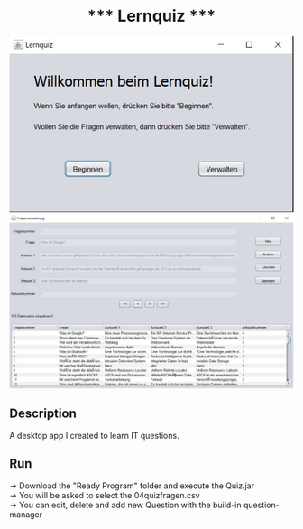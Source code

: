 <p align="center">

<h1 align="center" style="margin-top: 0px;">*** Lernquiz ***</h1>

</p>



![Screenshot](Screenshots/Quiz.JPG)
![Screenshot](Screenshots/Fragenverwaltung.JPG/)

## Description

A desktop app I created to learn IT questions.

## Run

-> Download the "Ready Program" folder and execute the Quiz.jar</br>
-> You will be asked to select the 04quizfragen.csv</br>
-> You can edit, delete and add new Question with the build-in question-manager 



